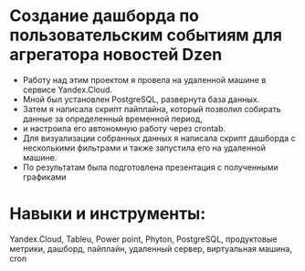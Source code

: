 # Создание дашборда по пользовательским событиям для агрегатора новостей  Dzen

* Работу над этим проектом я провела на удаленной машине в сервисе Yandex.Cloud. 
* Мной был установлен PostgreSQL, развернута база данных. 
* Затем я написала скрипт пайплайна, который позволил собирать данные за определенный временной период, 
* и настроила его автономную работу через crontab.
* Для визуализации собранных данных я написала скрипт дашборда с несколькими фильтрами и также запустила его на удаленной машине.
*  По результатам была подготовлена презентация с полученными графиками

# Навыки и инструменты:

Yandex.Cloud, Tableu, Power point, Phyton, PostgreSQL, 
продуктовые метрики, дашборд, пайплайн, удаленный сервер, виртуальная машина, cron
